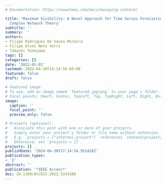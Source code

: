```yaml
---
# Documentation: https://wowchemy.com/docs/managing-content/

title: 'Maximum Visibility: A Novel Approach for Time Series Forecasting Based on
  Complex Network Theory'
subtitle: ''
summary: ''
authors:
- Filipe Rodrigues De Souza Moreira
- Filipe Alves Neto Verri
- Takashi Yoneyama
tags: []
categories: []
date: '2022-01-01'
lastmod: 2024-04-30T14:14:54-03:00
featured: false
draft: false

# Featured image
# To use, add an image named `featured.jpg/png` to your page's folder.
# Focal points: Smart, Center, TopLeft, Top, TopRight, Left, Right, BottomLeft, Bottom, BottomRight.
image:
  caption: ''
  focal_point: ''
  preview_only: false

# Projects (optional).
#   Associate this post with one or more of your projects.
#   Simply enter your project's folder or file name without extension.
#   E.g. `projects = ["internal-project"]` references `content/project/deep-learning/index.md`.
#   Otherwise, set `projects = []`.
projects: []
publishDate: '2024-04-30T17:14:54.551418Z'
publication_types:
- '2'
abstract: ''
publication: '*IEEE Access*'
doi: 10.1109/ACCESS.2022.3143106
---
```


